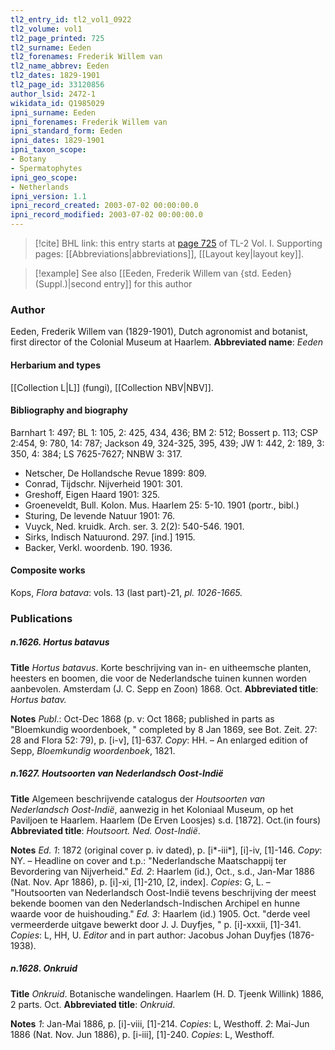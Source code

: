 ```yaml
---
tl2_entry_id: tl2_vol1_0922
tl2_volume: vol1
tl2_page_printed: 725
tl2_surname: Eeden
tl2_forenames: Frederik Willem van
tl2_name_abbrev: Eeden
tl2_dates: 1829-1901
tl2_page_id: 33120856
author_lsid: 2472-1
wikidata_id: Q1985029
ipni_surname: Eeden
ipni_forenames: Frederik Willem van
ipni_standard_form: Eeden
ipni_dates: 1829-1901
ipni_taxon_scope: 
- Botany
- Spermatophytes
ipni_geo_scope: 
- Netherlands
ipni_version: 1.1
ipni_record_created: 2003-07-02 00:00:00.0
ipni_record_modified: 2003-07-02 00:00:00.0
---
```



> [!cite] BHL link: this entry starts at [page 725](https://www.biodiversitylibrary.org/page/33120856) of TL-2 Vol. I.
> Supporting pages: [[Abbreviations|abbreviations]], [[Layout key|layout key]].

> [!example] See also [[Eeden, Frederik Willem van {std. Eeden} (Suppl.)|second entry]] for this author

### Author

Eeden, Frederik Willem van (1829-1901), Dutch agronomist and botanist, first director of the Colonial Museum at Haarlem. 
**Abbreviated name**: *Eeden*

#### Herbarium and types

[[Collection L|L]] (fungi), [[Collection NBV|NBV]].

#### Bibliography and biography

Barnhart 1: 497; BL 1: 105, 2: 425, 434, 436; BM 2: 512; Bossert p. 113; CSP 2:454, 9: 780, 14: 787; Jackson 49, 324-325, 395, 439; JW 1: 442, 2: 189, 3: 350, 4: 384; LS 7625-7627; NNBW 3: 317.
- Netscher, De Hollandsche Revue 1899: 809.
- Conrad, Tijdschr. Nijverheid 1901: 301.
- Greshoff, Eigen Haard 1901: 325.
- Groeneveldt, Bull. Kolon. Mus. Haarlem 25: 5-10. 1901 (portr., bibl.)
- Sturing, De levende Natuur 1901: 76.
- Vuyck, Ned. kruidk. Arch. ser. 3. 2(2): 540-546. 1901.
- Sirks, Indisch Natuurond. 297. \[ind.\] 1915.
- Backer, Verkl. woordenb. 190. 1936.

#### Composite works

Kops, *Flora batava*: vols. 13 (last part)-21, *pl. 1026-1665.*

### Publications

##### n.1626. Hortus batavus

**Title**
*Hortus batavus*. Korte beschrijving van in- en uitheemsche planten, heesters en boomen, die voor de Nederlandsche tuinen kunnen worden aanbevolen. Amsterdam (J. C. Sepp en Zoon) 1868. Oct.
**Abbreviated title**: *Hortus batav.*

**Notes**
*Publ*.: Oct-Dec 1868 (p. v: Oct 1868; published in parts as "Bloemkundig woordenboek, " completed by 8 Jan 1869, see Bot. Zeit. 27: 28 and Flora 52: 79), p. \[i-v\], \[1\]-637.
*Copy*: HH. – An enlarged edition of Sepp, *Bloemkundig woordenboek*, 1821.

##### n.1627. Houtsoorten van Nederlandsch Oost-Indië

**Title**
Algemeen beschrijvende catalogus der *Houtsoorten van Nederlandsch Oost-Indië*, aanwezig in het Koloniaal Museum, op het Paviljoen te Haarlem. Haarlem (De Erven Loosjes) s.d. \[1872\]. Oct.(in fours)
**Abbreviated title**: *Houtsoort. Ned. Oost-Indië*.

**Notes**
*Ed. 1*: 1872 (original cover p. iv dated), p. \[i\*-iii\*\], \[i\]-iv, \[1\]-146. *Copy*: NY. – Headline on cover and t.p.: "Nederlandsche Maatschappij ter Bevordering van Nijverheid."
*Ed. 2*: Haarlem (id.), Oct., s.d., Jan-Mar 1886 (Nat. Nov. Apr 1886), p. \[i\]-xi, \[1\]-210, \[2, index\]. *Copies*: G, L. – "Houtsoorten van Nederlandsch Oost-Indië tevens beschrijving der meest bekende boomen van den Nederlandsch-Indischen Archipel en hunne waarde voor de huishouding."
*Ed. 3*: Haarlem (id.) 1905. Oct. "derde veel vermeerderde uitgave bewerkt door J. J. Duyfjes, " p. \[i\]-xxxii, \[1\]-341. *Copies*: L, HH, U. *Editor* and in part author: Jacobus Johan Duyfjes (1876-1938).

##### n.1628. Onkruid

**Title**
*Onkruid*. Botanische wandelingen. Haarlem (H. D. Tjeenk Willink) 1886, 2 parts. Oct.
**Abbreviated title**: *Onkruid*.

**Notes**
*1*: Jan-Mai 1886, p. \[i\]-viii, \[1\]-214. *Copies*: L, Westhoff.
*2*: Mai-Jun 1886 (Nat. Nov. Jun 1886), p. \[i-iii\], \[1\]-240. *Copies*: L, Westhoff.

